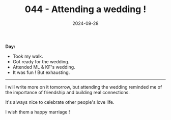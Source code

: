 ﻿---
title: 044 - Attending a wedding !
date: 2024-09-28
categories: ["daily"]
tags: posts

---
**Day:** 

- Took my walk.
- Got ready for the wedding.
- Attended ML & KF's wedding.
- It was fun ! But exhausting.
---
I will write more on it tomorrow, but attending the wedding reminded me of the importance of friendship and building real connections.

It's always nice to celebrate other people's love life.

I wish them a happy marriage !
